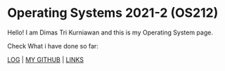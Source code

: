 # Operating Systems 2021-2 (OS212)
Hello! I am Dimas Tri Kurniawan and this is my Operating System page.

Check What i have done so far:

[LOG](TXT/mylog.txt) | [MY GITHUB](https://github.com/dhekmass12) | [LINKS](https://github.com/dhekmass12/os212/blob/master/links.md)

